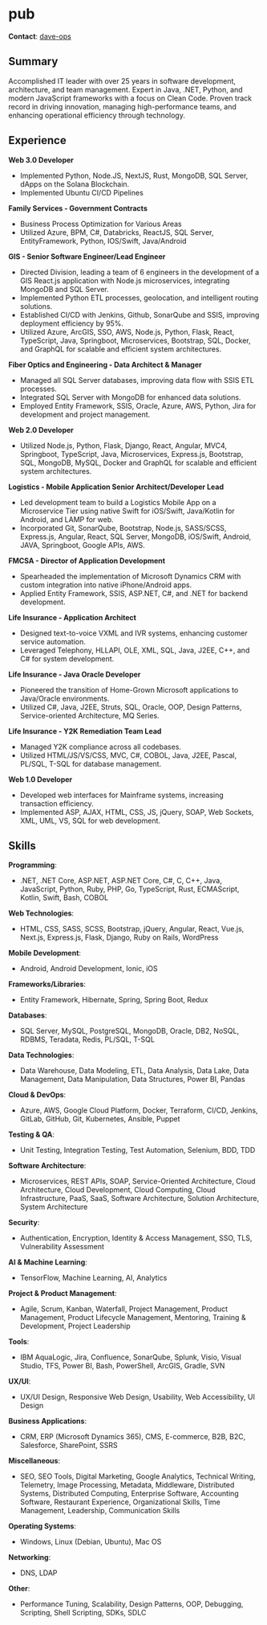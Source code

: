 # pub

**Contact**: [dave-ops](mailto://david.r.mieli@gmail.com)

## Summary

Accomplished IT leader with over 25 years in software development, architecture, and team management. Expert in Java, .NET, Python, and modern JavaScript frameworks with a focus on Clean Code. Proven track record in driving innovation, managing high-performance teams, and enhancing operational efficiency through technology.

## Experience

**Web 3.0 Developer**
- Implemented Python, Node.JS, NextJS, Rust, MongoDB, SQL Server, dApps on the Solana Blockchain.
- Implemented Ubuntu CI/CD Pipelines

**Family Services - Government Contracts**
- Business Process Optimization for Various Areas
- Utilized Azure, BPM, C#, Databricks, ReactJS, SQL Server, EntityFramework, Python, IOS/Swift, Java/Android

**GIS - Senior Software Engineer/Lead Engineer**
- Directed Division, leading a team of 6 engineers in the development of a GIS React.js application with Node.js microservices, integrating MongoDB and SQL Server.
- Implemented Python ETL processes, geolocation, and intelligent routing solutions.
- Established CI/CD with Jenkins, Github, SonarQube and SSIS, improving deployment efficiency by 95%.
- Utilized Azure, ArcGIS, SSO, AWS, Node.js, Python, Flask, React, TypeScript, Java, Springboot, Microservices, Bootstrap, SQL, Docker, and GraphQL for scalable and efficient system architectures.

**Fiber Optics and Engineering - Data Architect & Manager**
- Managed all SQL Server databases, improving data flow with SSIS ETL processes.
- Integrated SQL Server with MongoDB for enhanced data solutions.
- Employed Entity Framework, SSIS, Oracle, Azure, AWS, Python, Jira for development and project management.

**Web 2.0 Developer**
- Utilized Node.js, Python, Flask, Django, React, Angular, MVC4, Springboot, TypeScript, Java, Microservices, Express.js, Bootstrap, SQL, MongoDB, MySQL, Docker and GraphQL for scalable and efficient system architectures.

**Logistics - Mobile Application Senior Architect/Developer Lead**
- Led development team to build a Logistics Mobile App on a Microservice Tier using native Swift for iOS/Swift, Java/Kotlin for Android, and LAMP for web.
- Incorporated Git, SonarQube, Bootstrap, Node.js, SASS/SCSS, Express.js, Angular, React, SQL Server, MongoDB, iOS/Swift, Android, JAVA, Springboot, Google APIs, AWS.

**FMCSA - Director of Application Development**
- Spearheaded the implementation of Microsoft Dynamics CRM with custom integration into native iPhone/Android apps.
- Applied Entity Framework, SSIS, ASP.NET, C#, and .NET for backend development.

**Life Insurance  - Application Architect**
- Designed text-to-voice VXML and IVR systems, enhancing customer service automation.
- Leveraged Telephony, HLLAPI, OLE, XML, SQL, Java, J2EE, C++, and C# for system development.

**Life Insurance - Java Oracle Developer**
- Pioneered the transition of Home-Grown Microsoft applications to Java/Oracle environments.
- Utilized C#, Java, J2EE, Struts, SQL, Oracle, OOP, Design Patterns, Service-oriented Architecture, MQ Series.

**Life Insurance - Y2K Remediation Team Lead**
- Managed Y2K compliance across all codebases.
- Utilized HTML/JS/VS/CSS, MVC, C#, COBOL, Java, J2EE, Pascal, PL/SQL, T-SQL for database management.

**Web 1.0 Developer**
- Developed web interfaces for Mainframe systems, increasing transaction efficiency.
- Implemented ASP, AJAX, HTML, CSS, JS, jQuery, SOAP, Web Sockets, XML, UML, VS, SQL for web development.


## Skills

**Programming**: 
- .NET, .NET Core, ASP.NET, ASP.NET Core, C#, C, C++, Java, JavaScript, Python, Ruby, PHP, Go, TypeScript, Rust, ECMAScript, Kotlin, Swift, Bash, COBOL

**Web Technologies**: 
- HTML, CSS, SASS, SCSS, Bootstrap, jQuery, Angular, React, Vue.js, Next.js, Express.js, Flask, Django, Ruby on Rails, WordPress

**Mobile Development**: 
- Android, Android Development, Ionic, iOS

**Frameworks/Libraries**: 
- Entity Framework, Hibernate, Spring, Spring Boot, Redux

**Databases**: 
- SQL Server, MySQL, PostgreSQL, MongoDB, Oracle, DB2, NoSQL, RDBMS, Teradata, Redis, PL/SQL, T-SQL

**Data Technologies**: 
- Data Warehouse, Data Modeling, ETL, Data Analysis, Data Lake, Data Management, Data Manipulation, Data Structures, Power BI, Pandas

**Cloud & DevOps**: 
- Azure, AWS, Google Cloud Platform, Docker, Terraform, CI/CD, Jenkins, GitLab, GitHub, Git, Kubernetes, Ansible, Puppet

**Testing & QA**: 
- Unit Testing, Integration Testing, Test Automation, Selenium, BDD, TDD

**Software Architecture**: 
- Microservices, REST APIs, SOAP, Service-Oriented Architecture, Cloud Architecture, Cloud Development, Cloud Computing, Cloud Infrastructure, PaaS, SaaS, Software Architecture, Solution Architecture, System Architecture

**Security**: 
- Authentication, Encryption, Identity & Access Management, SSO, TLS, Vulnerability Assessment

**AI & Machine Learning**: 
- TensorFlow, Machine Learning, AI, Analytics

**Project & Product Management**: 
- Agile, Scrum, Kanban, Waterfall, Project Management, Product Management, Product Lifecycle Management, Mentoring, Training & Development, Project Leadership

**Tools**: 
- IBM AquaLogic, Jira, Confluence, SonarQube, Splunk, Visio, Visual Studio, TFS, Power BI, Bash, PowerShell, ArcGIS, Gradle, SVN

**UX/UI**: 
- UX/UI Design, Responsive Web Design, Usability, Web Accessibility, UI Design

**Business Applications**: 
- CRM, ERP (Microsoft Dynamics 365), CMS, E-commerce, B2B, B2C, Salesforce, SharePoint, SSRS

**Miscellaneous**: 
- SEO, SEO Tools, Digital Marketing, Google Analytics, Technical Writing, Telemetry, Image Processing, Metadata, Middleware, Distributed Systems, Distributed Computing, Enterprise Software, Accounting Software, Restaurant Experience, Organizational Skills, Time Management, Leadership, Communication Skills

**Operating Systems**: 
- Windows, Linux (Debian, Ubuntu), Mac OS

**Networking**: 
- DNS, LDAP

**Other**: 
- Performance Tuning, Scalability, Design Patterns, OOP, Debugging, Scripting, Shell Scripting, SDKs, SDLC